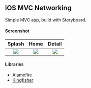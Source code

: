## iOS MVC Networking ##

Simple MVC app, build with Storyboard.

#### Screenshot ####
| Splash | Home | Detail |
| :---: | :---: | :---: |
| ![](https://i.imgur.com/dJnvzwD.png) | ![](https://i.imgur.com/dJnvzwD.png) | ![](https://i.imgur.com/dJnvzwD.png) |

#### Libraries ####
- [Alamofire](https://cocoapods.org/pods/Alamofire)
- [Kingfisher](https://cocoapods.org/pods/Kingfisher)